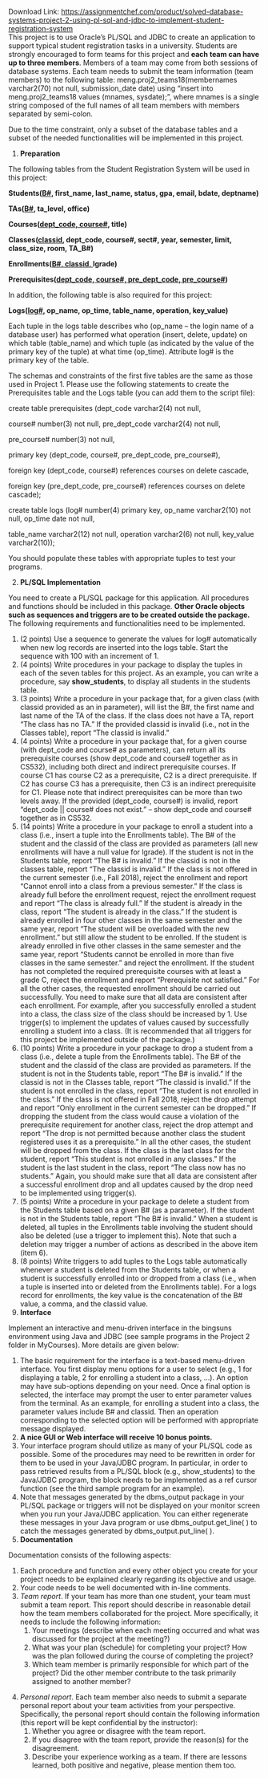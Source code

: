Download Link: https://assignmentchef.com/product/solved-database-systems-project-2-using-pl-sql-and-jdbc-to-implement-student-registration-system
<br>
This project is to use Oracle’s PL/SQL and JDBC to create an application to support typical student registration tasks in a university. Students are strongly encouraged to form teams for this project and <strong>each team can have up to three members</strong>. Members of a team may come from both sessions of database systems. Each team needs to submit the team information (team members) to the following table: meng.proj2_teams18(membernames varchar2(70) not null, submission_date date) using “insert into meng.proj2_teams18 values (mnames, sysdate);”, where mnames is a single string composed of the full names of all team members with members separated by semi-colon.

Due to the time constraint, only a subset of the database tables and a subset of the needed functionalities will be implemented in this project.

<ol>

 <li><strong> Preparation</strong></li>

</ol>

The following tables from the Student Registration System will be used in this project:

<strong>Students(<u>B#</u>, first_name, last_name, status, gpa, email, bdate, deptname)</strong>

<strong>TAs(<u>B#</u>, ta_level, office)</strong>

<strong>Courses(<u>dept_code, course#</u>, title)</strong>

<strong>            Classes(<u>classid</u>, dept_code, course#, sect#, year, semester, limit, class_size, room, TA_B#)</strong>

<strong>Enrollments(<u>B#, classid, </u>lgrade)</strong>

<strong>            P</strong><strong>rerequisites(<u>dept_code, course#, pre_dept_code, pre_course#</u>)</strong>

In addition, the following table is also required for this project: <strong>         </strong>

<strong>                        Logs(<u>log#</u>, op_name, op_time, table_name, operation, key_value)</strong>

Each tuple in the logs table describes who (op_name – the login name of a database user) has performed what operation (insert, delete, update) on which table (table_name) and which tuple (as indicated by the value of the primary key of the tuple) at what time (op_time). Attribute log# is the primary key of the table.

The schemas and constraints of the first five tables are the same as those used in Project 1. Please use the following statements to create the Prerequisites table and the Logs table (you can add them to the script file):

create table prerequisites (dept_code varchar2(4) not null,

course# number(3) not null, pre_dept_code varchar2(4) not null,

pre_course# number(3) not null,

primary key (dept_code, course#, pre_dept_code, pre_course#),

foreign key (dept_code, course#) references courses on delete cascade,

foreign key (pre_dept_code, pre_course#) references courses on delete cascade);

create table logs (log# number(4) primary key, op_name varchar2(10) not null, op_time date not null,

table_name varchar2(12) not null, operation varchar2(6) not null, key_value varchar2(10));

You should populate these tables with appropriate tuples to test your programs.

<ol start="2">

 <li><strong> PL/SQL Implementation </strong></li>

</ol>




You need to create a PL/SQL package for this application. All procedures and functions should be included in this package. <strong>Other Oracle objects such as sequences and triggers are to be created outside the package.</strong> The following requirements and functionalities need to be implemented.

<ol>

 <li>(2 points) Use a sequence to generate the values for log# automatically when new log records are inserted into the logs table. Start the sequence with 100 with an increment of 1.</li>

 <li>(4 points) Write procedures in your package to display the tuples in each of the seven tables for this project. As an example, you can write a procedure, say <strong>show_students</strong>, to display all students in the students table.</li>

 <li>(3 points) Write a procedure in your package that, for a given class (with classid provided as an in parameter), will list the B#, the first name and last name of the TA of the class. If the class does not have a TA, report “The class has no TA.” If the provided classid is invalid (i.e., not in the Classes table), report “The classid is invalid.”</li>

 <li>(4 points) Write a procedure in your package that, for a given course (with dept_code and course# as parameters), can return all its prerequisite courses (show dept_code and course# together as in CS532), including both direct and indirect prerequisite courses. If course C1 has course C2 as a prerequisite, C2 is a direct prerequisite. If C2 has course C3 has a prerequisite, then C3 is an indirect prerequisite for C1. Please note that indirect prerequisites can be more than two levels away. If the provided (dept_code, course#) is invalid, report “dept_code || course# does not exist.” – show dept_code and course# together as in CS532.</li>

 <li>(14 points) Write a procedure in your package to enroll a student into a class (i.e., insert a tuple into the Enrollments table). The B# of the student and the classid of the class are provided as parameters (all new enrollments will have a null value for lgrade). If the student is not in the Students table, report “The B# is invalid.” If the classid is not in the classes table, report “The classid is invalid.” If the class is not offered in the current semester (i.e., Fall 2018), reject the enrollment and report “Cannot enroll into a class from a previous semester.” If the class is already full before the enrollment request, reject the enrollment request and report “The class is already full.” If the student is already in the class, report “The student is already in the class.” If the student is already enrolled in four other classes in the same semester and the same year, report “The student will be overloaded with the new enrollment.” but still allow the student to be enrolled. If the student is already enrolled in five other classes in the same semester and the same year, report “Students cannot be enrolled in more than five classes in the same semester.” and reject the enrollment. If the student has not completed the required prerequisite courses with at least a grade C, reject the enrollment and report “Prerequisite not satisfied.” For all the other cases, the requested enrollment should be carried out successfully. You need to make sure that all data are consistent after each enrollment. For example, after you successfully enrolled a student into a class, the class size of the class should be increased by 1. Use trigger(s) to implement the updates of values caused by successfully enrolling a student into a class. (It is recommended that all triggers for this project be implemented outside of the package.)</li>

 <li>(10 points) Write a procedure in your package to drop a student from a class (i.e., delete a tuple from the Enrollments table). The B# of the student and the classid of the class are provided as parameters. If the student is not in the Students table, report “The B# is invalid.” If the classid is not in the Classes table, report “The classid is invalid.” If the student is not enrolled in the class, report “The student is not enrolled in the class.” If the class is not offered in Fall 2018, reject the drop attempt and report “Only enrollment in the current semester can be dropped.” If dropping the student from the class would cause a violation of the prerequisite requirement for another class, reject the drop attempt and report “The drop is not permitted because another class the student registered uses it as a prerequisite.” In all the other cases, the student will be dropped from the class. If the class is the last class for the student, report “This student is not enrolled in any classes.” If the student is the last student in the class, report “The class now has no students.” Again, you should make sure that all data are consistent after a successful enrollment drop and all updates caused by the drop need to be implemented using trigger(s).</li>

 <li>(5 points) Write a procedure in your package to delete a student from the Students table based on a given B# (as a parameter). If the student is not in the Students table, report “The B# is invalid.” When a student is deleted, all tuples in the Enrollments table involving the student should also be deleted (use a trigger to implement this). Note that such a deletion may trigger a number of actions as described in the above item (item 6).</li>

 <li>(8 points) Write triggers to add tuples to the Logs table automatically whenever a student is deleted from the Students table, or when a student is successfully enrolled into or dropped from a class (i.e., when a tuple is inserted into or deleted from the Enrollments table). For a logs record for enrollments, the key value is the concatenation of the B# value, a comma, and the classid value.</li>

 <li><strong> Interface </strong></li>

</ol>

Implement an interactive and menu-driven interface in the bingsuns environment using Java and JDBC (see sample programs in the Project 2 folder in MyCourses). More details are given below:

<ol>

 <li>The basic requirement for the interface is a text-based menu-driven interface. You first display menu options for a user to select (e.g., 1 for displaying a table, 2 for enrolling a student into a class, …). An option may have sub-options depending on your need. Once a final option is selected, the interface may prompt the user to enter parameter values from the terminal. As an example, for enrolling a student into a class, the parameter values include B# and classid. Then an operation corresponding to the selected option will be performed with appropriate message displayed.</li>

 <li><strong>A nice GUI or Web interface will receive 10 bonus points.</strong></li>

 <li>Your interface program should utilize as many of your PL/SQL code as possible. Some of the procedures may need to be rewritten in order for them to be used in your Java/JDBC program. In particular, in order to pass retrieved results from a PL/SQL block (e.g., show_students) to the Java/JDBC program, the block needs to be implemented as a ref cursor function (see the third sample program for an example).</li>

 <li>Note that messages generated by the dbms_output package in your PL/SQL package or triggers will not be displayed on your monitor screen when you run your Java/JDBC application. You can either regenerate these messages in your Java program or use dbms_output.get_line( ) to catch the messages generated by dbms_output.put_line( ).</li>

 <li><strong> Documentation </strong></li>

</ol>




Documentation consists of the following aspects:

<ol>

 <li>Each procedure and function and every other object you create for your project needs to be explained clearly regarding its objective and usage.</li>

 <li>Your code needs to be well documented with in-line comments.</li>

 <li><em>Team report</em>. If your team has more than one student, your team must submit a team report. This report should describe in reasonable detail how the team members collaborated for the project. More specifically, it needs to include the following information:

  <ol>

   <li>Your meetings (describe when each meeting occurred and what was discussed for the project at the meeting?)</li>

   <li>What was your plan (schedule) for completing your project? How was the plan followed during the course of completing the project?</li>

   <li>Which team member is primarily responsible for which part of the project? Did the other member contribute to the task primarily assigned to another member?</li>

  </ol></li>

</ol>

<ol start="4">

 <li><em>Personal report</em>. Each team member also needs to submit a separate personal report about your team activities from your perspective. Specifically, the personal report should contain the following information (this report will be kept confidential by the instructor):

  <ol>

   <li>Whether you agree or disagree with the team report.</li>

   <li>If you disagree with the team report, provide the reason(s) for the disagreement.</li>

   <li>Describe your experience working as a team. If there are lessons learned, both positive and negative, please mention them too.</li>

  </ol></li>

</ol>





